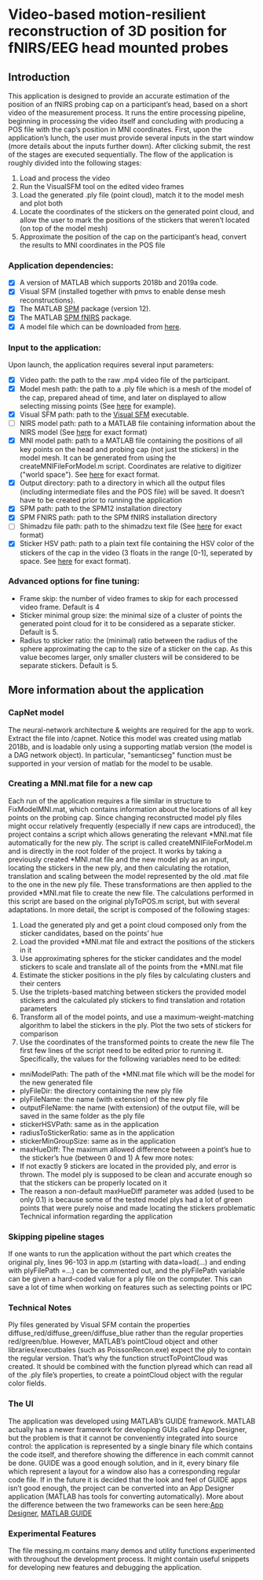 # Video-based motion-resilient reconstruction of 3D position for fNIRS/EEG head mounted probes
## Introduction
This application is designed to provide an accurate estimation of the position of an fNIRS probing cap on a participant’s head, based on a short video of the measurement process. It runs the entire processing pipeline, beginning in processing the video itself and concluding with producing a POS file with the cap’s position in MNI coordinates.
First, upon the application’s lunch, the user must provide several inputs in the start window (more details about the inputs further down). After clicking submit, the rest of the stages are executed sequentially. The flow of the application is roughly divided into the following stages:
1.	Load and process the video
2.	Run the VisualSFM tool on the edited video frames
3.	Load the generated .ply file (point cloud), match it to the model mesh and plot both
4.	Locate the coordinates of the stickers on the generated point cloud, and allow the user to mark the positions of the stickers that weren’t located (on top of the model mesh)
5.	Approximate the position of the cap on the participant’s head, convert the results to MNI coordinates in the POS file
### Application dependencies:
-	[x] A version of MATLAB which supports 2018b and 2019a code.
-	[x] Visual SFM (installed together with pmvs to enable dense mesh reconstructions).
-	[x] The MATLAB [SPM](https://www.fil.ion.ucl.ac.uk/spm/) package (version 12).
-	[x] The MATLAB [SPM fNIRS](https://www.nitrc.org/projects/spm_fnirs/) package.
- [x] A model file which can be downloaded from [here](https://www.cs.tau.ac.il/~yotamerel/model.rar).
### Input to the application:
Upon launch, the application requires several input parameters:
-	[x] Video path: the path to the raw .mp4 video file of the participant.
-	[x] Model mesh path: the path to a .ply file which is a mesh of the model of the cap, prepared ahead of time, and later on displayed to allow selecting missing points (See [here](example_files/adultModel.0.ply) for example).
-	[x] Visual SFM path: path to the [Visual SFM](http://ccwu.me/vsfm/) executable.
-	[ ] NIRS model path: path to a MATLAB file containing information about the NIRS model (See [here](example_files/NIRS_adult.mat) for exact format)
-	[x] MNI model path: path to a MATLAB file containing the positions of all key points on the head and probing cap (not just the stickers) in the model mesh. It can be generated from using the createMNIFileForModel.m script. Coordinates are relative to digitizer ("world space"). See [here](example_files/FixModelMNI.mat) for exact format.
-	[x] Output directory: path to a directory in which all the output files (including intermediate files and the POS file) will be saved. It doesn’t have to be created prior to running the application
-	[x] SPM path: path to the SPM12 installation directory
-	[x] SPM FNIRS path: path to the SPM fNIRS installation directory
-	[ ] Shimadzu file path: path to the shimadzu text file (See [here](example_files/adult.txt) for exact format)
-	[x] Sticker HSV path: path to a plain text file containing the HSV color of the stickers of the cap in the video (3 floats in the range [0-1], seperated by space. See [here](example_files/stickerHSV.txt) for exact format).
### Advanced options for fine tuning:
-	Frame skip: the number of video frames to skip for each processed video frame. Default is 4
-	Sticker minimal group size: the minimal size of a cluster of points the generated point cloud for it to be considered as a separate sticker. Default is 5.
-	Radius to sticker ratio: the (minimal) ratio between the radius of the sphere approximating the cap to the size of a sticker on the cap. As this value becomes larger, only smaller clusters will be considered to be separate stickers. Default is 5.
## More information about the application
### CapNet model
The neural-network architecture & weights are required for the app to work. Extract the file into /capnet. Notice this model was created using matlab 2018b, and is loadable only using a supporting matlab version (the model is a DAG network object).
In particular, "semanticseg" function must be supported in your version of matlab for the model to be usable.
### Creating a MNI.mat file for a new cap
Each run of the application requires a file similar in structure to FixModelMNI.mat, which contains information about the locations of all key points on the probing cap. Since changing reconstructed model ply files might occur relatively frequently (especially if new caps are introduced), the project contains a script which allows generating the relevant *MNI.mat file automatically for the new ply. 
The script is called createMNIFileForModel.m and is directly in the root folder of the project. It works by taking a previously created *MNI.mat file and the new model ply as an input, locating the stickers in the new ply, and then calculating the rotation, translation and scaling between the model represented by the old .mat file to the one in the new ply file. These transformations are then applied to the provided *MNI.mat file to create the new file. 
The calculations performed in this script are based on the original plyToPOS.m script, but with several adaptations. In more detail, the script is composed of the following stages:
1.	Load the generated ply and get a point cloud composed only from the sticker candidates, based on the points’ hue
2.	Load the provided *MNI.mat file and extract the positions of the stickers in it
3.	Use approximating spheres for the sticker candidates and the model stickers to scale and translate all of the points from the *MNI.mat file
4.	Estimate the sticker positions in the ply files by calculating clusters and their centers
5.	Use the triplets-based matching between stickers the provided model stickers and the calculated ply stickers to find translation and rotation parameters
6.	Transform all of the model points, and use a maximum-weight-matching algorithm to label the stickers in the ply. Plot the two sets of stickers for comparison
7.	Use the coordinates of the transformed points to create the new file
The first few lines of the script need to be edited prior to running it. Specifically, the values for the following variables need to be edited:
-	mniModelPath: The path of the *MNI.mat file which will be the model for the new generated file
-	plyFileDir: the directory containing the new ply file
-	plyFileName: the name (with extension) of the new ply file
-	outputFileName: the name (with extension) of the output file, will be saved in the same folder as the ply file
-	stickerHSVPath: same as in the application
-	radiusToStickerRatio: same as in the application
-	stickerMinGroupSize: same as in the application
-	maxHueDiff: The maximum allowed difference between a point’s hue to the sticker’s hue (between 0 and 1)
A few more notes:
-	If not exactly 9 stickers are located in the provided ply, and error is thrown. The model ply is supposed to be clean and accurate enough so that the stickers can be properly located on it
-	The reason a non-default maxHueDiff parameter was added (used to be only 0.1) is because some of the tested model plys had a lot of green points that were purely noise and made locating the stickers problematic
Technical information regarding the application
### Skipping pipeline stages
If one wants to run the application without the part which creates the original ply, lines 96-103 in app.m (starting with data=load(…) and ending with plyFilePath =…) can be commented out, and the plyFilePath variable can be given a hard-coded value for a ply file on the computer. This can save a lot of time when working on features such as selecting points or IPC
### Technical Notes
Ply files generated by Visual SFM contain the properties diffuse_red/diffuse_green/diffuse_blue rather than the regular properties red/green/blue. However, MATLAB’s pointCloud object and other libraries/executbales (such as PoissonRecon.exe) expect the ply to contain the regular version. That’s why the function structToPointCloud was created. It should be combined with the function plyread which can read all of the .ply file’s properties, to create a pointCloud object with the regular color fields.
### The UI
The application was developed using MATLAB’s GUIDE framework. MATLAB actually has a newer framework for developing GUIs called App Designer, but the problem is that it cannot be conveniently integrated into source control: the application is represented by a single binary file which contains the code itself, and therefore showing the difference in each commit cannot be done. GUIDE was a good enough solution, and in it, every binary file which represent a layout for a window also has a corresponding regular code file. If in the future it is decided that the look and feel of GUIDE apps isn’t good enough, the project can be converted into an App Designer application (MATLAB has tools for converting automatically).
More about the difference between the two frameworks can be seen here:[App Designer](https://uk.mathworks.com/products/matlab/app-designer/comparing-guide-and-app-designer.html), [MATLAB GUIDE](https://uk.mathworks.com/help/matlab/creating_guis/about-the-simple-guide-gui-example.html)
### Experimental Features
The file messing.m contains many demos and utility functions experimented with throughout the development process. It might contain useful snippets for developing new features and debugging the application.

